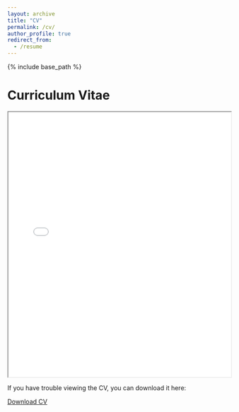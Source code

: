```yaml
---
layout: archive
title: "CV"
permalink: /cv/
author_profile: true
redirect_from:
  - /resume
---
```


{% include base_path %}

Curriculum Vitae
======
<iframe src="{{ site.baseurl }}/assets/Austin_Ulrigg (6).pdf" width="100%" height="600px">
    This browser does not support PDFs. Please download the PDF to view it: <a href="{{ site.baseurl }}/assets/Austin_Ulrigg (6).pdf">Download PDF</a>.
</iframe>

<p>If you have trouble viewing the CV, you can download it here:</p>
<a href="{{ site.baseurl }}/assets/Austin_Ulrigg (6).pdf" class="btn btn-primary">Download CV</a>
